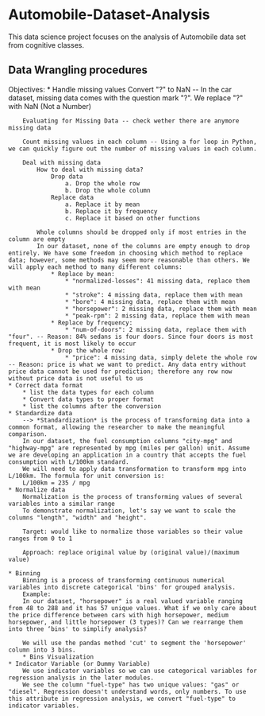 # Automobile-Dataset-Analysis
This data science project focuses on the analysis of Automobile data set from cognitive classes.
## Data Wrangling procedures
Objectives:
    * Handle missing values
        Convert "?" to NaN -- In the car dataset, missing data comes with the question mark "?". We replace "?" with NaN (Not a Number)

        Evaluating for Missing Data -- check wether there are anymore missing data

        Count missing values in each column -- Using a for loop in Python, we can quickly figure out the number of missing values in each column.

        Deal with missing data
            How to deal with missing data?
                Drop data
                    a. Drop the whole row
                    b. Drop the whole column
                Replace data
                    a. Replace it by mean
                    b. Replace it by frequency
                    c. Replace it based on other functions

            Whole columns should be dropped only if most entries in the column are empty
            In our dataset, none of the columns are empty enough to drop entirely. We have some freedom in choosing which method to replace data; however, some methods may seem more reasonable than others. We will apply each method to many different columns:
                * Replace by mean:
                    * "normalized-losses": 41 missing data, replace them with mean
                    * "stroke": 4 missing data, replace them with mean
                    * "bore": 4 missing data, replace them with mean
                    * "horsepower": 2 missing data, replace them with mean
                    * "peak-rpm": 2 missing data, replace them with mean
                * Replace by frequency:
                    * "num-of-doors": 2 missing data, replace them with "four". -- Reason: 84% sedans is four doors. Since four doors is most frequent, it is most likely to occur
                * Drop the whole row:
                    * "price": 4 missing data, simply delete the whole row -- Reason: price is what we want to predict. Any data entry without price data cannot be used for prediction; therefore any row now without price data is not useful to us
    * Correct data format
        * list the data types for each column
        * Convert data types to proper format
        * list the columns after the conversion
    * Standardize data
        --> *Standardization* is the process of transforming data into a common format, allowing the researcher to make the meaningful comparison.
        In our dataset, the fuel consumption columns "city-mpg" and "highway-mpg" are represented by mpg (miles per gallon) unit. Assume we are developing an application in a country that accepts the fuel consumption with L/100km standard.
        We will need to apply data transformation to transform mpg into L/100km. The formula for unit conversion is:
        L/100km = 235 / mpg
    * Normalize data
        Normalization is the process of transforming values of several variables into a similar range
        To demonstrate normalization, let's say we want to scale the columns "length", "width" and "height".

        Target: would like to normalize those variables so their value ranges from 0 to 1

        Approach: replace original value by (original value)/(maximum value)    
    
    * Binning
        Binning is a process of transforming continuous numerical variables into discrete categorical 'bins' for grouped analysis.
        Example:
        In our dataset, "horsepower" is a real valued variable ranging from 48 to 288 and it has 57 unique values. What if we only care about the price difference between cars with high horsepower, medium horsepower, and little horsepower (3 types)? Can we rearrange them into three ‘bins' to simplify analysis?

        We will use the pandas method 'cut' to segment the 'horsepower' column into 3 bins.
        * Bins Visualization
    * Indicator Variable (or Dummy Variable)
        We use indicator variables so we can use categorical variables for regression analysis in the later modules.
        We see the column "fuel-type" has two unique values: "gas" or "diesel". Regression doesn't understand words, only numbers. To use this attribute in regression analysis, we convert "fuel-type" to indicator variables.

